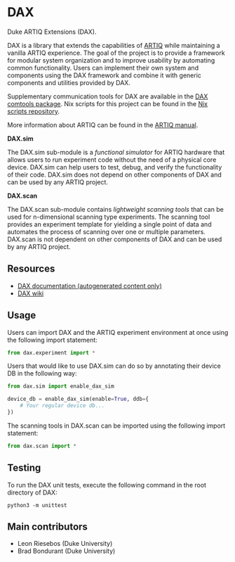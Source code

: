 # DAX

Duke ARTIQ Extensions (DAX).

DAX is a library that extends the capabilities of [ARTIQ](https://github.com/m-labs/artiq)
while maintaining a vanilla ARTIQ experience.
The goal of the project is to provide a framework for modular system organization and
to improve usability by automating common functionality.
Users can implement their own system and components using the DAX framework and
combine it with generic components and utilities provided by DAX.

Supplementary communication tools for DAX are available in the
[DAX comtools package](https://gitlab.com/duke-artiq/dax-comtools).
Nix scripts for this project can be found in the
[Nix scripts repository](https://gitlab.com/duke-artiq/nix-scripts).

More information about ARTIQ can be found in the [ARTIQ manual](https://m-labs.hk/artiq/manual/).

**DAX.sim**

The DAX.sim sub-module is a *functional simulator* for ARTIQ hardware that allows
users to run experiment code without the need of a physical core device.
DAX.sim can help users to test, debug, and verify the functionality of their code.
DAX.sim does not depend on other components of DAX and can be used by any ARTIQ project.

**DAX.scan**

The DAX.scan sub-module contains *lightweight scanning tools* that can be used for n-dimensional
scanning type experiments. The scanning tool provides an experiment template for yielding a
single point of data and automates the process of scanning over one or multiple parameters.
DAX.scan is not dependent on other components of DAX and can be used by any ARTIQ project.

## Resources

- [DAX documentation (autogenerated content only)](https://duke-artiq.gitlab.io/dax/)
- [DAX wiki](https://gitlab.com/duke-artiq/dax/-/wikis/home)

## Usage

Users can import DAX and the ARTIQ experiment environment at once using the following import statement:

```python
from dax.experiment import *
```

Users that would like to use DAX.sim can do so by annotating their device DB in the following way:

```python
from dax.sim import enable_dax_sim

device_db = enable_dax_sim(enable=True, ddb={
    # Your regular device db...
})
```

The scanning tools in DAX.scan can be imported using the following import statement:

```python
from dax.scan import *
```

## Testing

To run the DAX unit tests, execute the following command in the root directory of DAX:

```shell
python3 -m unittest
```

## Main contributors

- Leon Riesebos (Duke University)
- Brad Bondurant (Duke University)
